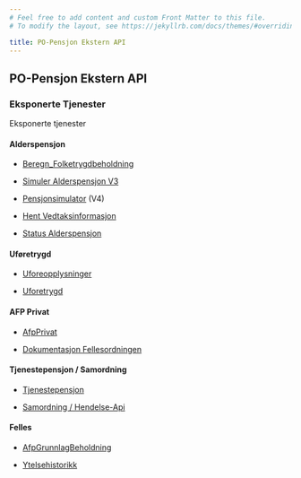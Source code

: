 ```yaml
---
# Feel free to add content and custom Front Matter to this file.
# To modify the layout, see https://jekyllrb.com/docs/themes/#overriding-theme-defaults

title: PO-Pensjon Ekstern API
---
```

## PO-Pensjon Ekstern API

### Eksponerte Tjenester

Eksponerte tjenester

#### Alderspensjon

* [Beregn_Folketrygdbeholdning](api/alderspensjon/folketrygdbeholdning/folketrygdbeholdning.html)

* [Simuler Alderspensjon V3](api/alderspensjon/simulering/simulerAlderspensjonV3.html)

* [Pensjonsimulator](https://pensjonssimulator.ekstern.dev.nav.no/swagger-ui/index.html) (V4)

* [Hent Vedtaksinformasjon](api/alderspensjon/vedtaksinformasjon/hentVedtaksinformasjon.html)

* [Status Alderspensjon](api/alderspensjon/status/alderspensjonStatus.html)

#### Uføretrygd 

* [Uforeopplysninger](api/uforeopplysninger/uforeopplysninger.html)

* [Uforetrygd](api/uforetrygd/Uforetrygd.html)

#### AFP Privat

* [AfpPrivat](api/afpprivat/AfpPrivat.html)

* [Dokumentasjon Fellesordningen](fellesordningen/fellesordningen.markdown)

#### Tjenestepensjon / Samordning

* [Tjenestepensjon](api/tjenestepensjon/tjenestepensjon.html)

* [Samordning / Hendelse-Api](api/samordning/hendelser-api.html)

#### Felles

* [AfpGrunnlagBeholdning](api/afpgrunnlagbeholdning/afp-grunnlag-beholdning.html)

* [Ytelsehistorikk](api/ytelsehistorikk/ytelsehistorikk.html)
